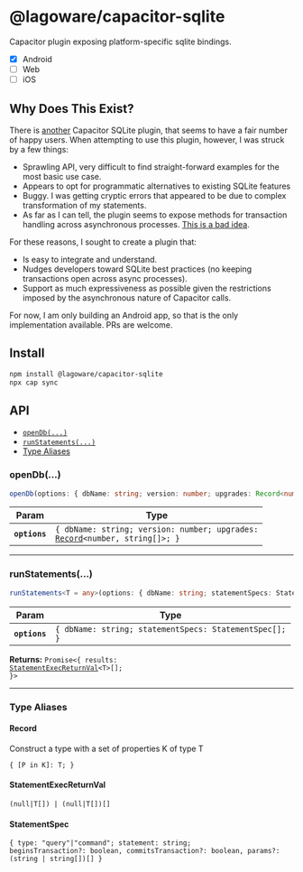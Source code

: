 # @lagoware/capacitor-sqlite

Capacitor plugin exposing platform-specific sqlite bindings.

* [x] Android
* [ ] Web
* [ ] iOS

## Why Does This Exist?

There is [another](https://github.com/capacitor-community/sqlite) Capacitor SQLite plugin, that seems to have a fair number of happy users. When attempting to use this plugin, however, I was struck by a few things:

- Sprawling API, very difficult to find straight-forward examples for the most basic use case.
- Appears to opt for programmatic alternatives to existing SQLite features
- Buggy. I was getting cryptic errors that appeared to be due to complex transformation of my statements.
- As far as I can tell, the plugin seems to expose methods for transaction handling across asynchronous processes. [This is a bad idea](https://github.com/WiseLibs/better-sqlite3/blob/master/docs/api.md#caveats). 

For these reasons, I sought to create a plugin that:

- Is easy to integrate and understand.
- Nudges developers toward SQLite best practices (no keeping transactions open across async processes).
- Support as much expressiveness as possible given the restrictions imposed by the asynchronous nature of Capacitor calls.

For now, I am only building an Android app, so that is the only implementation available. PRs are welcome.

## Install

```bash
npm install @lagoware/capacitor-sqlite
npx cap sync
```

## API

<docgen-index>

* [`openDb(...)`](#opendb)
* [`runStatements(...)`](#runstatements)
* [Type Aliases](#type-aliases)

</docgen-index>

<docgen-api>
<!--Update the source file JSDoc comments and rerun docgen to update the docs below-->

### openDb(...)

```typescript
openDb(options: { dbName: string; version: number; upgrades: Record<number, string[]>; }) => Promise<void>
```

| Param         | Type                                                                                                              |
| ------------- | ----------------------------------------------------------------------------------------------------------------- |
| **`options`** | <code>{ dbName: string; version: number; upgrades: <a href="#record">Record</a>&lt;number, string[]&gt;; }</code> |

--------------------


### runStatements(...)

```typescript
runStatements<T = any>(options: { dbName: string; statementSpecs: StatementSpec[]; }) => Promise<{ results: StatementExecReturnVal<T>[]; }>
```

| Param         | Type                                                              |
| ------------- | ----------------------------------------------------------------- |
| **`options`** | <code>{ dbName: string; statementSpecs: StatementSpec[]; }</code> |

**Returns:** <code>Promise&lt;{ results: <a href="#statementexecreturnval">StatementExecReturnVal</a>&lt;T&gt;[]; }&gt;</code>

--------------------


### Type Aliases


#### Record

Construct a type with a set of properties K of type T

<code>{ [P in K]: T; }</code>


#### StatementExecReturnVal

<code>(null|T[]) | (null|T[])[]</code>


#### StatementSpec

<code>{ type: "query"|"command"; statement: string; beginsTransaction?: boolean, commitsTransaction?: boolean, params?: (string | string[])[] }</code>

</docgen-api>
